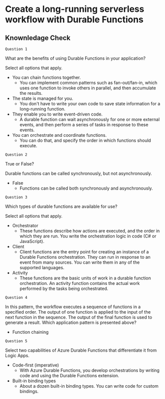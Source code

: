 # Create a long-running serverless workflow with Durable Functions


## Knownledage Check

```Question 1```

What are the benefits of using Durable Functions in your application?

Select all options that apply.


- You can chain functions together.
  - You can implement common patterns such as fan-out/fan-in, which uses one function to invoke others in parallel, and then accumulate the results.
- The state is managed for you. 
  - You don't have to write your own code to save state information for a long-running function.
- They enable you to write event-driven code.
  - A durable function can wait asynchronously for one or more external events, and then perform a series of tasks in response to these events.
- You can orchestrate and coordinate functions.
  - You can do that, and specify the order in which functions should execute.


```Question 2```

True or False?

Durable functions can be called synchronously, but not asynchronously.
- False
  - Functions can be called both synchronously and asynchronously. 


```Question 3```

Which types of durable functions are available for use?

Select all options that apply.

- Orchestrator
  - These functions describe how actions are executed, and the order in which they are run. You write the orchestration logic in code (C# or JavaScript).
- Client
  - Client functions are the entry point for creating an instance of a Durable Functions orchestration. They can run in response to an event from many sources. You can write them in any of the supported languages.
- Activity
  - These functions are the basic units of work in a durable function orchestration. An activity function contains the actual work performed by the tasks being orchestrated.


```Question 4```

In this pattern, the workflow executes a sequence of functions in a specified order. The output of one function is applied to the input of the next function in the sequence. The output of the final function is used to generate a result. Which application pattern is presented above?
- Function chaining

```Question 5```

Select two capabilities of Azure Durable Functions that differentiate it from Logic Apps.
- Code-first (imperative)
  - With Azure Durable Functions, you develop orchestrations by writing code and using the Durable Functions extension.
- Built-in binding types
  - About a dozen built-in binding types. You can write code for custom bindings.
  